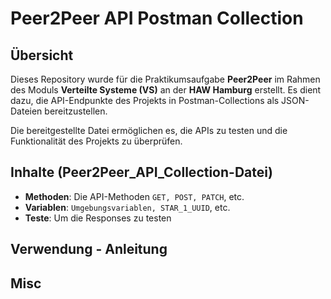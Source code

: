 # Peer2Peer API Postman Collection

## Übersicht
Dieses Repository wurde für die Praktikumsaufgabe **Peer2Peer** im Rahmen des Moduls **Verteilte Systeme (VS)** an der **HAW Hamburg** erstellt. Es dient dazu, die API-Endpunkte des Projekts in Postman-Collections als JSON-Dateien bereitzustellen.

Die bereitgestellte Datei ermöglichen es, die APIs zu testen und die Funktionalität des Projekts zu überprüfen.


## Inhalte (Peer2Peer_API_Collection-Datei)
- **Methoden**: Die API-Methoden `GET, POST, PATCH`, etc.
- **Variablen**: `Umgebungsvariablen, STAR_1_UUID`, etc.
- **Teste**: Um die Responses zu testen

## Verwendung - Anleitung

## Misc